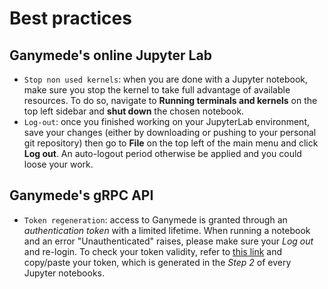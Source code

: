 # Best practices

## Ganymede's online Jupyter Lab

* `Stop non used kernels`: when you are done with a Jupyter notebook, make sure you stop the kernel to take full advantage of available resources. To do so, navigate to **Running terminals and kernels** on the top left sidebar and **shut down** the chosen notebook.
* `Log-out`: once you finished working on your JupyterLab environment, save your changes (either by downloading or pushing to your personal git repository) then go to **File** on the top left of the main menu and click **Log out**. An auto-logout period otherwise be applied and you could loose your work. 

## Ganymede's gRPC API

* `Token regeneration`: access to Ganymede is granted through an *authentication token* with a limited lifetime. When running a notebook and an error "Unauthenticated" raises, please make sure your *Log out* and re-login. To check your token validity, refer to [this link](https://jwt.io/)  and copy/paste your token, which is generated in the *Step 2* of every Jupyter notebooks.

